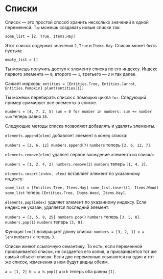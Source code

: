 # Списки
Список — это простой способ хранить несколько значений в одной переменной.
Ты можешь создавать новые списки так:

`some_list = [2, True, Items.Hay]`

Этот список содержит значения `2`, `True` и `Items.Hay`.
Список может быть пустым:

`empty_list = []`

Ты можешь получить доступ к элементу списка по его индексу. Индекс первого элемента — `0`, второго — `1`, третьего — `2` и так далее.

Сажает морковь:
`entities = [Entities.Tree, Entities.Carrot, Entities.Pumpkin]
plant(entities[1])`

Ты можешь перебирать список с помощью цикла `for`. Следующий пример суммирует все элементы в списке.

`numbers = [4, 7, 2, 5]
sum = 0
for number in numbers:
	sum += number`
`sum` теперь равно `18`.

Следующие методы списка позволяют добавлять и удалять элементы.

`elements.append(elem)` добавляет элемент в конец списка:

`numbers = [2, 6, 12]
numbers.append(7)`
`numbers` теперь `[2, 6, 12, 7]`.

`elements.remove(elem)` удаляет первое вхождение элемента из списка:

`numbers = [1, 2, 4, 2]
numbers.remove(2)`
`numbers` теперь `[1, 4, 2]`.

`elements.insert(index, elem)` вставляет элемент по указанному индексу:

`some_list = [Entities.Tree, Items.Hay]
some_list.insert(1, Items.Wood)`
`some_list` теперь `[Entities.Tree, Items.Wood, Items.Hay]`.

`elements.pop(index)` удаляет элемент по указанному индексу.
Если индекс не указан, удаляется последний элемент:

`numbers = [3, 5, 8, 25]
numbers.pop()`
`numbers` теперь `[3, 5, 8]`.
`numbers.pop(1)`
`numbers` теперь `[3, 8]`.

Функция `len()` возвращает длину списка:
`numbers = [3, 2, 1]
x = len(numbers)`
`x` теперь `3`.

Списки имеют ссылочную семантику. То есть, если переменной присваивается список, не создается его копия, а присваивается тот же самый объект-список.
Если две переменные ссылаются на один и тот же список, изменения в нем будут видны обеим.

`a = [1, 2]
b = a
b.pop()`
`a` и `b` теперь оба равны `[1]`.
